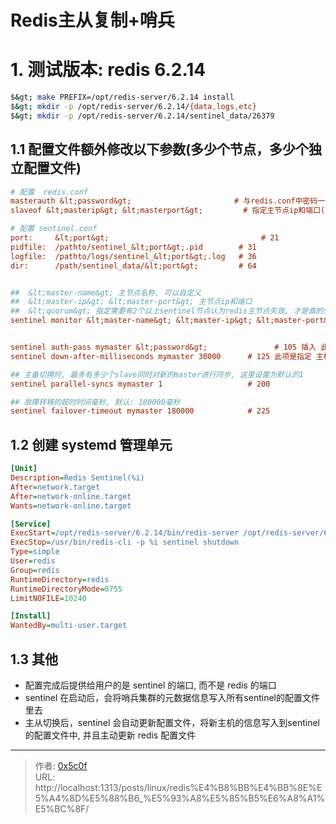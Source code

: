 # Redis主从复制&#43;哨兵


# 1. 测试版本: redis 6.2.14 
```bash
$&gt; make PREFIX=/opt/redis-server/6.2.14 install
$&gt; mkdir -p /opt/redis-server/6.2.14/{data,logs,etc}
$&gt; mkdir -p /opt/redis-server/6.2.14/sentinel_data/26379
```

## 1.1 配置文件额外修改以下参数(多少个节点，多少个独立配置文件)
```ini
# 配置  redis.conf 
masterauth &lt;password&gt;                       # 与redis.conf中密码一致(此项在每个节点都要配置)
slaveof &lt;masterip&gt; &lt;masterport&gt;         # 指定主节点ip和端口(此项只在从节点上进行配置)

# 配置 sentinel.conf 
port:     &lt;port&gt;                                  # 21
pidfile:  /pathto/sentinel_&lt;port&gt;.pid        # 31 
logfile:  /pathto/logs/sentinel_&lt;port&gt;.log   # 36
dir:      /path/sentinel_data/&lt;port&gt;         # 64 


##  &lt;master-name&gt; 主节点名称, 可以自定义
##  &lt;master-ip&gt; &lt;master-port&gt; 主节点ip和端口
##  &lt;quorum&gt; 指定需要有2个以上sentinel节点认为redis主节点失效, 才是真的失效, 一般为: sentinel总数/2&#43;1
sentinel monitor &lt;master-name&gt; &lt;master-ip&gt; &lt;master-port&gt; &lt;quorum&gt;    # 84 , 此项每个节点都要配置 


sentinel auth-pass mymaster &lt;password&gt;               # 105 插入 此项, 与redis.conf中密码一致(此项在每个节点都要配置)
sentinel down-after-milliseconds mymaster 30000      # 125 此项是指定 主机节点多少毫秒无响应，则认为挂了, 默认30s

## 主备切换时, 最多有多少个slave同时对新的master进行同步, 这里设置为默认的1
sentinel parallel-syncs mymaster 1                   # 200 

## 故障转移的超时时间毫秒, 默认: 180000毫秒
sentinel failover-timeout mymaster 180000            # 225 

```

## 1.2 创建 systemd 管理单元 
```ini
[Unit]
Description=Redis Sentinel(%i)
After=network.target
After=network-online.target
Wants=network-online.target

[Service]
ExecStart=/opt/redis-server/6.2.14/bin/redis-server /opt/redis-server/6.2.14/etc/sentinel_%i.conf --sentinel
ExecStop=/usr/bin/redis-cli -p %i sentinel shutdown
Type=simple
User=redis
Group=redis
RuntimeDirectory=redis
RuntimeDirectoryMode=0755
LimitNOFILE=10240

[Install]
WantedBy=multi-user.target
```

## 1.3 其他
- 配置完成后提供给用户的是 sentinel 的端口, 而不是 redis 的端口
- sentinel 在启动后，会将哨兵集群的元数据信息写入所有sentinel的配置文件里去
- 主从切换后，sentinel 会自动更新配置文件，将新主机的信息写入到sentinel的配置文件中, 并且主动更新 redis 配置文件 

---

> 作者: [0x5c0f](https://blog.0x5c0f.cc)  
> URL: http://localhost:1313/posts/linux/redis%E4%B8%BB%E4%BB%8E%E5%A4%8D%E5%88%B6_%E5%93%A8%E5%85%B5%E6%A8%A1%E5%BC%8F/  

